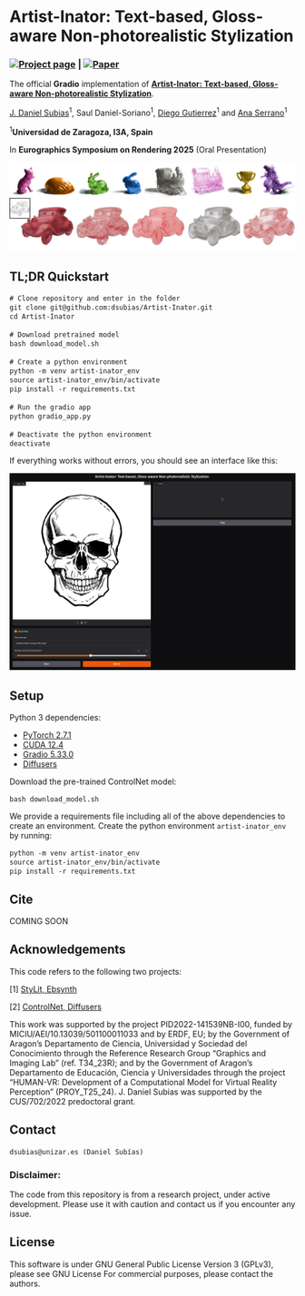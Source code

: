 # Artist-Inator: Text-based, Gloss-aware Non-photorealistic Stylization

### [![Project page](https://img.shields.io/badge/-Project%20page-blue)](https://graphics.unizar.es/projects/artist-inator_2025/) | [![Paper](https://img.shields.io/badge/Paper-PDF-red)](https://graphics.unizar.es/projects/artist-inator_2025/sources/2025_APP_MaterialsNPR_EGSR_CRC.pdf)

The official **Gradio**  implementation of [**Artist-Inator: Text-based, Gloss-aware Non-photorealistic Stylization**](https://graphics.unizar.es/projects/artist-inator_2025/). 

[J. Daniel Subias](https://dsubias.github.io/#about)<sup>1</sup>,
Saul Daniel-Soriano<sup>1</sup>,
[Diego Gutierrez](http://giga.cps.unizar.es/~diegog/)<sup>1</sup> and 
[Ana Serrano](https://ana-serrano.github.io/)<sup>1</sup>

<sup>1</sup>**Universidad de Zaragoza, I3A, Spain**

In **Eurographics Symposium on Rendering 2025** (Oral Presentation)

<img src='imgs/teaser_artist-inator_2025.png'/>

## TL;DR Quickstart

```
# Clone repository and enter in the folder
git clone git@github.com:dsubias/Artist-Inator.git
cd Artist-Inator

# Download pretrained model
bash download_model.sh

# Create a python environment
python -m venv artist-inator_env
source artist-inator_env/bin/activate
pip install -r requirements.txt

# Run the gradio app
python gradio_app.py

# Deactivate the python environment
deactivate
```

If everything works without errors, you should see an interface like this:

<img src='imgs/gradio_app_ui.png'/>


## Setup

Python 3 dependencies:

* [PyTorch 2.7.1](https://pytorch.org)
* [CUDA 12.4](https://developer.nvidia.com/cuda-downloads) 
* [Gradio 5.33.0](https://www.gradio.app)
* [Diffusers](https://github.com/huggingface/diffusers)

Download the pre-trained ControlNet model:

```
bash download_model.sh
```

We provide a requirements file including all of the above dependencies to create an environment. Create the python environment `artist-inator_env` by running:

```
python -m venv artist-inator_env
source artist-inator_env/bin/activate
pip install -r requirements.txt
```

## Cite

COMING SOON

## Acknowledgements

This code refers to the following two projects:

[1] [StyLit, Ebsynth](https://github.com/jamriska/ebsynth) 

[2] [ControlNet, Diffusers](https://github.com/huggingface/diffusers)

This work was supported by the project PID2022-141539NB-I00, funded by MICIU/AEI/10.13039/501100011033 and by ERDF, EU; by the Government of Aragon’s Departamento de Ciencia, Universidad y Sociedad del Conocimiento through the Reference Research Group “Graphics and Imaging Lab” (ref. T34_23R); and by the Government of Aragon’s Departamento de Educación, Ciencia y Universidades through the project “HUMAN-VR: Development of a Computational Model for Virtual Reality Perception” (PROY_T25_24). J. Daniel Subias was supported by the CUS/702/2022 predoctoral grant. 

## Contact

    dsubias@unizar.es (Daniel Subías)

### Disclaimer:
The code from this repository is from a research project, under active development. Please use it with caution and contact us if you encounter any issue.

## License

This software is under GNU General Public License Version 3 (GPLv3), please see GNU License
For commercial purposes, please contact the authors.